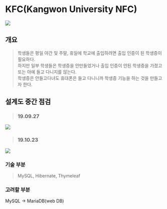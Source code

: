 # KFC(Kangwon University NFC)

><div>
<img src="https://user-images.githubusercontent.com/37291245/68148453-5f851f00-ff7f-11e9-8130-1c274e130f2a.PNG">
</div>

## 개요
>학생들은 평일 야간 및 주말, 휴일에 학교에 출입하려면 출입 인증이 된 학생증이 필요하다.<br>
하지만 일부 학생들은 학생증을 안만들었거나 출입 인증이 안된 학생증을 가졌고 또는 아예 들고 다니지를 않는다.<br>
학생증은 안들고다녀도 휴대폰은 들고 다니니까 학생증 기능을 하는 것을 만들고자 한다.<br>

## 설계도 중간 점검

>### 19.09.27
><div>
<img src="https://user-images.githubusercontent.com/37291245/68148473-67dd5a00-ff7f-11e9-8026-c0121bcbf58c.PNG">
</div>
<br>

>### 19.10.23
><div>
<img src="https://user-images.githubusercontent.com/37291245/68148525-7cb9ed80-ff7f-11e9-9c86-c1582aa7bf28.png">
</div>
<br>

### 기술 부분
>MySQL, Hibernate, Thymeleaf<br>

### 고려할 부분
MySQL -> MariaDB(web DB)
